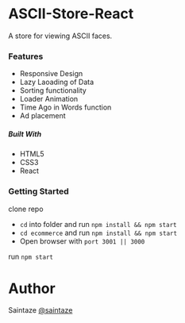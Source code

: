 # ASCII-Store-React
A store for viewing ASCII faces.

### Features
+ Responsive Design
+ Lazy Laoading of Data
+ Sorting functionality
+ Loader Animation
+ Time Ago in Words function
+ Ad placement

##### Built With
+ HTML5
+ CSS3
+ React

### Getting Started
clone repo

+ `cd` into folder and run `npm install && npm start`
+ `cd ecommerce` and run `npm install && npm start`
+ Open browser with `port 3001 || 3000`

run `npm start`

# Author
Saintaze [@saintaze](https://github.com/saintaze/)
